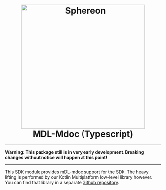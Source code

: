 <!--suppress HtmlDeprecatedAttribute -->
<h1 align="center">
  <br>
  <a href="https://www.sphereon.com"><img src="https://sphereon.com/content/themes/sphereon/assets/img/logo.svg" alt="Sphereon" width="400"></a>
  <br>MDL-Mdoc (Typescript) 
  <br>
</h1>

---

**Warning: This package still is in very early development. Breaking changes without notice will happen at this point!**

---

This SDK module provides mDL-mdoc support for the SDK. The heavy lifting is performed by our Kotlin Multiplatform
low-level library however. You can find that library in a
separate [Github repository](https://github.com/Sphereon-Opensource/mDL-mdoc-multiplatform).
